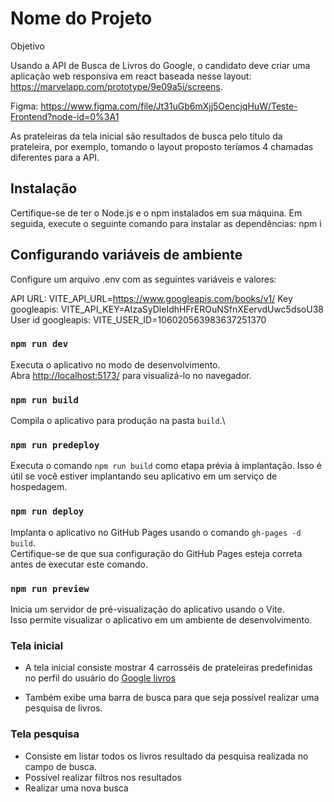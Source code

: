 
# Nome do Projeto

Objetivo

Usando a API de Busca de Livros do Google, o candidato deve criar uma aplicação web responsiva em react baseada nesse layout: https://marvelapp.com/prototype/9e09a5i/screens.

Figma: https://www.figma.com/file/Jt31uGb6mXjj5OencjqHuW/Teste-Frontend?node-id=0%3A1


As prateleiras da tela inicial são resultados de busca pelo título da prateleira, por exemplo, tomando o layout proposto teríamos 4 chamadas diferentes para a API.

## Instalação

Certifique-se de ter o Node.js e o npm instalados em sua máquina. Em seguida, execute o seguinte comando para instalar as dependências: npm i

## Configurando variáveis de ambiente

Configure um arquivo .env com as seguintes variáveis e valores:

API URL: VITE_API_URL=https://www.googleapis.com/books/v1/
Key googleapis: VITE_API_KEY=AIzaSyDleIdhHFrEROuNSfnXEervdUwc5dsoU38
User id googleapis: VITE_USER_ID=106020563983637251370

### `npm run dev`

Executa o aplicativo no modo de desenvolvimento.\
Abra [http://localhost:5173/](http://localhost:5173/) para visualizá-lo no navegador.

### `npm run build`

Compila o aplicativo para produção na pasta `build`.\



### `npm run predeploy`

Executa o comando `npm run build` como etapa prévia à implantação. Isso é útil se você estiver implantando seu aplicativo em um serviço de hospedagem.

### `npm run deploy`

Implanta o aplicativo no GitHub Pages usando o comando `gh-pages -d build`.\
Certifique-se de que sua configuração do GitHub Pages esteja correta antes de executar este comando.

### `npm run preview`

Inicia um servidor de pré-visualização do aplicativo usando o Vite.\
Isso permite visualizar o aplicativo em um ambiente de desenvolvimento.

### Tela inicial

- A tela inicial consiste mostrar 4 carrosséis de prateleiras predefinidas no perfil do usuário do  [Google livros](https://books.google.com.br/)

- Também exibe uma barra de busca para que seja possível realizar uma pesquisa de livros.

### Tela pesquisa

- Consiste em listar todos os livros resultado da pesquisa realizada no campo de busca.
- Possível realizar filtros nos resultados
- Realizar uma nova busca
